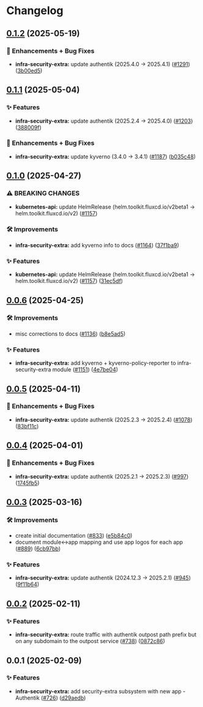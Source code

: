 # Changelog

## [0.1.2](https://github.com/ppat/homelab-ops-kubernetes-apps/compare/infra-security-extra-v0.1.1...infra-security-extra-v0.1.2) (2025-05-19)


### 🚀 Enhancements + Bug Fixes

* **infra-security-extra:** update authentik (2025.4.0 -&gt; 2025.4.1) ([#1291](https://github.com/ppat/homelab-ops-kubernetes-apps/issues/1291)) ([3b00ed5](https://github.com/ppat/homelab-ops-kubernetes-apps/commit/3b00ed5ccc0e546544d92b483daaf36ef5723300))

## [0.1.1](https://github.com/ppat/homelab-ops-kubernetes-apps/compare/infra-security-extra-v0.1.0...infra-security-extra-v0.1.1) (2025-05-04)


### ✨ Features

* **infra-security-extra:** update authentik (2025.2.4 -&gt; 2025.4.0) ([#1203](https://github.com/ppat/homelab-ops-kubernetes-apps/issues/1203)) ([388009f](https://github.com/ppat/homelab-ops-kubernetes-apps/commit/388009fef8a48aadbd012a9aa0ffd23b98fc7d8d))


### 🚀 Enhancements + Bug Fixes

* **infra-security-extra:** update kyverno (3.4.0 -&gt; 3.4.1) ([#1187](https://github.com/ppat/homelab-ops-kubernetes-apps/issues/1187)) ([b035c48](https://github.com/ppat/homelab-ops-kubernetes-apps/commit/b035c48a34af65f8c890e8f457965463460d65e7))

## [0.1.0](https://github.com/ppat/homelab-ops-kubernetes-apps/compare/infra-security-extra-v0.0.6...infra-security-extra-v0.1.0) (2025-04-27)


### ⚠ BREAKING CHANGES

* **kubernetes-api:** update HelmRelease (helm.toolkit.fluxcd.io/v2beta1 -> helm.toolkit.fluxcd.io/v2) ([#1157](https://github.com/ppat/homelab-ops-kubernetes-apps/issues/1157))

### 🛠 Improvements

* **infra-security-extra:** add kyverno info to docs ([#1164](https://github.com/ppat/homelab-ops-kubernetes-apps/issues/1164)) ([37f1ba9](https://github.com/ppat/homelab-ops-kubernetes-apps/commit/37f1ba949183a8281c671aa424fe6c9cfe04769a))


### ✨ Features

* **kubernetes-api:** update HelmRelease (helm.toolkit.fluxcd.io/v2beta1 -&gt; helm.toolkit.fluxcd.io/v2) ([#1157](https://github.com/ppat/homelab-ops-kubernetes-apps/issues/1157)) ([31ec5df](https://github.com/ppat/homelab-ops-kubernetes-apps/commit/31ec5dfb58eff2f777c5a9f1f91b173d1a865fdd))

## [0.0.6](https://github.com/ppat/homelab-ops-kubernetes-apps/compare/infra-security-extra-v0.0.5...infra-security-extra-v0.0.6) (2025-04-25)


### 🛠 Improvements

* misc corrections to docs ([#1136](https://github.com/ppat/homelab-ops-kubernetes-apps/issues/1136)) ([b8e5ad5](https://github.com/ppat/homelab-ops-kubernetes-apps/commit/b8e5ad5356f5468db09444edaa86e27a44379688))


### ✨ Features

* **infra-security-extra:** add kyverno + kyverno-policy-reporter to infra-security-extra module ([#1151](https://github.com/ppat/homelab-ops-kubernetes-apps/issues/1151)) ([4e7be04](https://github.com/ppat/homelab-ops-kubernetes-apps/commit/4e7be047441e488deacb25d7548bc6a7c43ba569))

## [0.0.5](https://github.com/ppat/homelab-ops-kubernetes-apps/compare/infra-security-extra-v0.0.4...infra-security-extra-v0.0.5) (2025-04-11)


### 🚀 Enhancements + Bug Fixes

* **infra-security-extra:** update authentik (2025.2.3 -&gt; 2025.2.4) ([#1078](https://github.com/ppat/homelab-ops-kubernetes-apps/issues/1078)) ([83bf11c](https://github.com/ppat/homelab-ops-kubernetes-apps/commit/83bf11c1eaba3bd24f554f874d1794ff3aee3952))

## [0.0.4](https://github.com/ppat/homelab-ops-kubernetes-apps/compare/infra-security-extra-v0.0.3...infra-security-extra-v0.0.4) (2025-04-01)


### 🚀 Enhancements + Bug Fixes

* **infra-security-extra:** update authentik (2025.2.1 -&gt; 2025.2.3) ([#997](https://github.com/ppat/homelab-ops-kubernetes-apps/issues/997)) ([1745fb5](https://github.com/ppat/homelab-ops-kubernetes-apps/commit/1745fb5ee3267f74a8258944f5a9bc18b4be1ebd))

## [0.0.3](https://github.com/ppat/homelab-ops-kubernetes-apps/compare/infra-security-extra-v0.0.2...infra-security-extra-v0.0.3) (2025-03-16)


### 🛠 Improvements

* create initial documentation ([#833](https://github.com/ppat/homelab-ops-kubernetes-apps/issues/833)) ([e5b84c0](https://github.com/ppat/homelab-ops-kubernetes-apps/commit/e5b84c03920d34e3055bea987b465e04092af030))
* document module&lt;-&gt;app mapping and use app logos for each app ([#889](https://github.com/ppat/homelab-ops-kubernetes-apps/issues/889)) ([6cb97bb](https://github.com/ppat/homelab-ops-kubernetes-apps/commit/6cb97bb71826434291de7b067983830376f0d12b))


### ✨ Features

* **infra-security-extra:** update authentik (2024.12.3 -&gt; 2025.2.1) ([#945](https://github.com/ppat/homelab-ops-kubernetes-apps/issues/945)) ([9f11b64](https://github.com/ppat/homelab-ops-kubernetes-apps/commit/9f11b64b869e9d2bd1ca3cfe4070b77cee8c9ead))

## [0.0.2](https://github.com/ppat/homelab-ops-kubernetes-apps/compare/infra-security-extra-v0.0.1...infra-security-extra-v0.0.2) (2025-02-11)


### ✨ Features

* **infra-security-extra:** route traffic with authentik outpost path prefix but on any subdomain to the outpost service ([#738](https://github.com/ppat/homelab-ops-kubernetes-apps/issues/738)) ([0872c86](https://github.com/ppat/homelab-ops-kubernetes-apps/commit/0872c86cef6642b69257a79cfb573cbbe8259077))

## 0.0.1 (2025-02-09)


### ✨ Features

* **infra-security-extra:** add security-extra subsystem with new app - Authentik ([#726](https://github.com/ppat/homelab-ops-kubernetes-apps/issues/726)) ([d29aedb](https://github.com/ppat/homelab-ops-kubernetes-apps/commit/d29aedb758f09caf68a51ce4ba51adbb2556354c))
